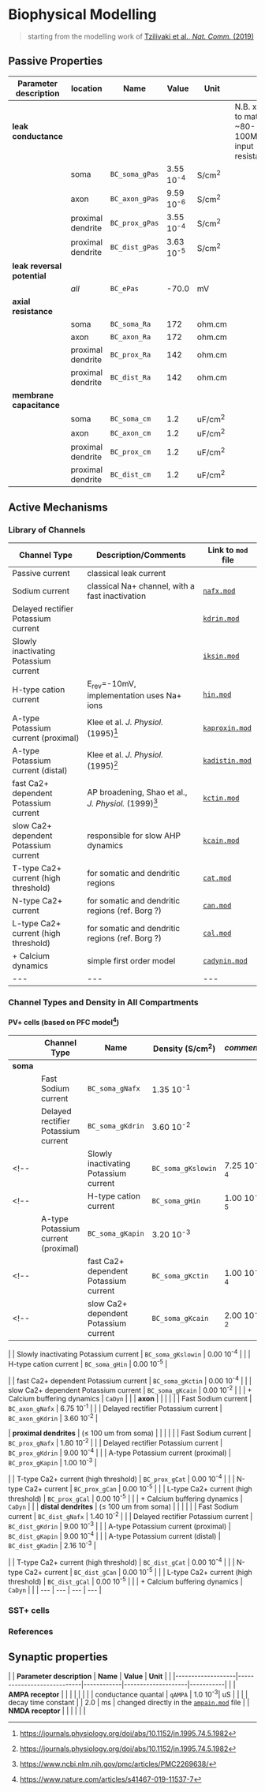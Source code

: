 # Biophysical Modelling

> starting from the modelling work of [Tzilivaki et al., *Nat. Comm.* (2019)](https://www.nature.com/articles/s41467-019-11537-7)

## Passive Properties

| **Parameter description**  | **location**      |  **Name**       |     **Value**        | **Unit**               |                                                         | 
|----------------------------|-------------------|-----------------|----------------------|------------------------|---------------------------------------------------------|
| **leak conductance**       |                   |                 |                      |                        | N.B. x2.7 to match ~80-100MOhm input resistance         |
|                            | soma              | `BC_soma_gPas`  | 3.55 10<sup>-4</sup> | S/cm<sup>2</sup>       |                                                          |
|                            | axon              | `BC_axon_gPas`  | 9.59 10<sup>-6</sup> | S/cm<sup>2</sup>       |                                                          |
|                            | proximal dendrite | `BC_prox_gPas`  | 3.55 10<sup>-4</sup> | S/cm<sup>2</sup>       |                                                          |
|                            | proximal dendrite | `BC_dist_gPas`  | 3.63 10<sup>-5</sup> | S/cm<sup>2</sup>       |                                                          |
| **leak reversal potential**|                   |                 |                      |                        |                                                         |
|                            | *all*             | `BC_ePas`       | -70.0                | mV                     |                                                         |
| **axial resistance**       |                   |                 |                      |                        |                                                         |
|                            | soma              | `BC_soma_Ra`    | 172                  | ohm.cm                 |                                                         |
|                            | axon              | `BC_axon_Ra`    | 172                  | ohm.cm                 |                                                         |
|                            | proximal dendrite | `BC_prox_Ra`    | 142                  | ohm.cm                 |                                                         |
|                            | proximal dendrite | `BC_dist_Ra`    | 142                  | ohm.cm                 |                                                         |
| **membrane capacitance**   |                   |                 |                      |                        |                                                         |
|                            | soma              | `BC_soma_cm`    | 1.2                  | uF/cm<sup>2</sup>      |                                                         |
|                            | axon              | `BC_axon_cm`    | 1.2                  | uF/cm<sup>2</sup>      |                                                         |
|                            | proximal dendrite | `BC_prox_cm`    | 1.2                  | uF/cm<sup>2</sup>      |                                                         |
|                            | proximal dendrite | `BC_dist_cm`    | 1.2                  | uF/cm<sup>2</sup>      |                                                         |


## Active Mechanisms

### Library of Channels

| **Channel Type**  |  **Description/Comments**  | **Link to `mod` file** |
| --- | --- | --- |
| Passive current                         | classical leak current                                 |    |
| Sodium current                          | classical Na+ channel, with a fast inactivation        |  [`nafx.mod`](./mechanisms/nafx.mod)  |
| Delayed rectifier Potassium current     |                                                        |  [`kdrin.mod`](./mechanisms/kdrin.mod)  |
| Slowly inactivating Potassium current   |                                                        |  [`iksin.mod`](./mechanisms/iksin.mod)  |
| H-type cation current                   | E<sub>rev</sub>=-10mV,  implementation uses Na+ ions   |  [`hin.mod`](./mechanisms/hin.mod)  |
| A-type Potassium current (proximal)     | Klee et al. *J. Physiol.* (1995)[^K95]                 |  [`kaproxin.mod`](./mechanisms/kaproxin.mod)  |
| A-type Potassium current (distal)       | Klee et al. *J. Physiol.* (1995)[^K95]                 |  [`kadistin.mod`](./mechanisms/kadistin.mod)  |
| fast Ca2+ dependent Potassium current   | AP broadening, Shao et al., *J. Physiol.* (1999)[^S99] |  [`kctin.mod`](./mechanisms/kctin.mod)  |
| slow Ca2+ dependent Potassium current   | responsible for slow AHP dynamics                      |  [`kcain.mod`](./mechanisms/kcain.mod)  |
| T-type Ca2+ current (high threshold)    | for somatic and dendritic regions                      |  [`cat.mod`](./mechanisms/cat.mod)  |
| N-type Ca2+ current                     | for somatic and dendritic regions (ref. Borg ?)        |  [`can.mod`](./mechanisms/can.mod)  |
| L-type Ca2+ current (high threshold)    | for somatic and dendritic regions (ref. Borg ?)        |  [`cal.mod`](./mechanisms/cal.mod)  |
| + Calcium dynamics                      | simple first order model                               |  [`cadynin.mod`](./mechanisms/cadynin.mod)  |
| --- | --- | --- |


### Channel Types and Density in All Compartments

#### PV+ cells (based on PFC model[^T19])

|     | **Channel Type**  |  **Name**  |  **Density** (S/cm<sup>2</sup>) |           _comment_           |
| --- | --- | --- | --- | --- | 
| **soma** |     |     |     |          |
|          | Fast Sodium current                           | `BC_soma_gNafx`    | 1.35 10<sup>-1</sup> |        |
|          | Delayed rectifier Potassium current           | `BC_soma_gKdrin`   | 3.60 10<sup>-2</sup> |        |
<!--|          | Slowly inactivating Potassium current         | `BC_soma_gKslowin` | 7.25 10<sup>-4</sup> |-->
<!--|          | H-type cation current                         | `BC_soma_gHin`     | 1.00 10<sup>-5</sup> |-->
|          | A-type Potassium current (proximal)           | `BC_soma_gKapin`   | 3.20 10<sup>-3</sup> |
<!--|          | fast Ca2+ dependent Potassium current         | `BC_soma_gKctin`   | 1.00 10<sup>-4</sup> |-->
<!--|          | slow Ca2+ dependent Potassium current         | `BC_soma_gKcain`   | 2.00 10<sup>-2</sup> |-->
<!--################################################################################################################-->
<!--|          | Fast Sodium current                           | `BC_soma_gNafx`    | 0.00 10<sup>-1</sup> |        |-->
<!--|          | Delayed rectifier Potassium current           | `BC_soma_gKdrin`   | 0.00 10<sup>-2</sup> |        |-->
|          | Slowly inactivating Potassium current         | `BC_soma_gKslowin` | 0.00 10<sup>-4</sup> |
|          | H-type cation current                         | `BC_soma_gHin`     | 0.00 10<sup>-5</sup> |
<!--|          | A-type Potassium current (proximal)           | `BC_soma_gKapin`   | 0.00 10<sup>-3</sup> |-->
|          | fast Ca2+ dependent Potassium current         | `BC_soma_gKctin`   | 0.00 10<sup>-4</sup> |
|          | slow Ca2+ dependent Potassium current         | `BC_soma_gKcain`   | 0.00 10<sup>-2</sup> |
|          | + Calcium buffering dynamics                  | `CaDyn`            |                      |
| **axon** |     |     |     |
|          | Fast Sodium current                           | `BC_axon_gNafx`    | 6.75 10<sup>-1</sup> |
|          | Delayed rectifier Potassium current           | `BC_axon_gKdrin`   | 3.60 10<sup>-2</sup>  |
<!--################################################################################################################-->
<!--|          | Fast Sodium current                           | `BC_axon_gNafx`    | 0.00 10<sup>-1</sup> |-->
<!--|          | Delayed rectifier Potassium current           | `BC_axon_gKdrin`   | 0.00 10<sup>-2</sup>  |-->
| **proximal dendrites** | ($\leq$ 100 um from soma) |     |     |     |
|          | Fast Sodium current                           | `BC_prox_gNafx`    | 1.80 10<sup>-2</sup> |
|          | Delayed rectifier Potassium current           | `BC_prox_gKdrin`   | 9.00 10<sup>-4</sup> |
|          | A-type Potassium current (proximal)           | `BC_prox_gKapin`   | 1.00 10<sup>-3</sup> |
<!--|          | T-type Ca2+ current (high threshold)          | `BC_prox_gCat`     | 2.00 10<sup>-4</sup> | -->
<!--|          | N-type Ca2+ current                           | `BC_prox_gCan`     | 3.00 10<sup>-5</sup> |-->
<!--|          | L-type Ca2+ current (high threshold)          | `BC_prox_gCal`     | 3.00 10<sup>-5</sup> |-->
<!--################################################################################################################-->
<!--|          | Fast Sodium current                           | `BC_prox_gNafx`    | 0.00 10<sup>-2</sup> |-->
<!--|          | Delayed rectifier Potassium current           | `BC_prox_gKdrin`   | 0.00 10<sup>-4</sup> |-->
<!--|          | A-type Potassium current (proximal)           | `BC_prox_gKapin`   | 0.00 10<sup>-3</sup> |-->
|          | T-type Ca2+ current (high threshold)          | `BC_prox_gCat`     | 0.00 10<sup>-4</sup> | 
|          | N-type Ca2+ current                           | `BC_prox_gCan`     | 0.00 10<sup>-5</sup> |
|          | L-type Ca2+ current (high threshold)          | `BC_prox_gCal`     | 0.00 10<sup>-5</sup> |
|          | + Calcium buffering dynamics                  | `CaDyn`            |                      |
| **distal dendrites** | ($\leq$ 100 um from soma) |    |     |     |
|          | Fast Sodium current                           | `BC_dist_gNafx`    | 1.40 10<sup>-2</sup> |
|          | Delayed rectifier Potassium current           | `BC_dist_gKdrin`   | 9.00 10<sup>-3</sup> |
|          | A-type Potassium current (proximal)           | `BC_dist_gKapin`   | 9.00 10<sup>-4</sup> |
|          | A-type Potassium current (distal)             | `BC_dist_gKadin`   | 2.16 10<sup>-3</sup> |
<!--|          | T-type Ca2+ current (high threshold)          | `BC_dist_gCat`     | 2.00 10<sup>-4</sup> | -->
<!--|          | N-type Ca2+ current                           | `BC_dist_gCan`     | 3.00 10<sup>-5</sup> |-->
<!--|          | L-type Ca2+ current (high threshold)          | `BC_dist_gCal`     | 3.00 10<sup>-5</sup> |-->
<!--################################################################################################################-->
<!--|          | Fast Sodium current                           | `BC_dist_gNafx`    | 0.00 10<sup>-2</sup> |-->
<!--|          | Delayed rectifier Potassium current           | `BC_dist_gKdrin`   | 0.00 10<sup>-3</sup> |-->
<!--|          | A-type Potassium current (proximal)           | `BC_dist_gKapin`   | 0.00 10<sup>-4</sup> |-->
<!--|          | A-type Potassium current (distal)             | `BC_dist_gKadin`   | 0.00 10<sup>-3</sup> |-->
|          | T-type Ca2+ current (high threshold)          | `BC_dist_gCat`     | 0.00 10<sup>-4</sup> | 
|          | N-type Ca2+ current                           | `BC_dist_gCan`     | 0.00 10<sup>-5</sup> |
|          | L-type Ca2+ current (high threshold)          | `BC_dist_gCal`     | 0.00 10<sup>-5</sup> |
|          | + Calcium buffering dynamics                  | `CaDyn`            |                      |
| --- | --- | --- | --- |

### SST+ cells


### References

[^T19]: https://www.nature.com/articles/s41467-019-11537-7
[^K95]: https://journals.physiology.org/doi/abs/10.1152/jn.1995.74.5.1982
[^S99]: https://www.ncbi.nlm.nih.gov/pmc/articles/PMC2269638/

## Synaptic properties

|                   | **Parameter description**  |  **Name**  |     **Value**      | **Unit**  |                                                         |
|-------------------|----------------------------|------------|--------------------|-----------|                                                         |
| **AMPA receptor** |                            |            |                    |           |                                                         |
|                   | conductance quantal        | `qAMPA`    | 1.0 10<sup>-3</sup>| uS        |                                                         |
|                   | decay time constant        |            | 2.0                | ms        |  changed directly in the [`ampain.mod`](./mechanisms/ampain.mod) file |
| **NMDA receptor** |                            |            |                    |           |                                                         |


